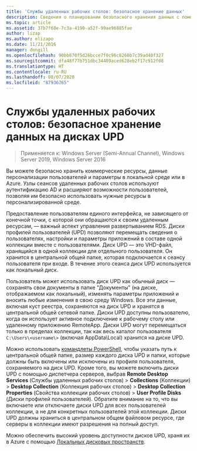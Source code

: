 ```yaml
---
title: 'Службы удаленных рабочих столов: безопасное хранение данных'
description: Сведения о планировании безопасного хранения данных с помощью дисков профилей пользователей (UPD) в RDS.
ms.topic: article
ms.assetid: 37b7f68e-7c3a-4190-a52f-99ae96885fae
author: lizap
ms.author: elizapo
ms.date: 11/21/2016
manager: dongill
ms.openlocfilehash: 90bb870f5d26bcce7f0c96c8260b7c39ad40f327
ms.sourcegitcommit: dfa48f77b751dbc34409aced628eb2f17c912f08
ms.translationtype: HT
ms.contentlocale: ru-RU
ms.lasthandoff: 08/07/2020
ms.locfileid: "87936765"
---
```

# <a name="remote-desktop-services---secure-data-storage-with-upds"></a>Службы удаленных рабочих столов: безопасное хранение данных на дисках UPD

>Применяется к: Windows Server (Semi-Annual Channel), Windows Server 2019, Windows Server 2016

Вы можете безопасно хранить коммерческие ресурсы, данные персонализации пользователей и параметры в локальной среде или в Azure. Узлы сеансов удаленных рабочих столов используют аутентификацию AD и расширяют возможности пользователей, позволяя им безопасно использовать нужные ресурсы в персонализированной среде.

Предоставление пользователям единого интерфейса, не зависящего от конечной точки, с которой они обращаются к своим удаленным ресурсам, — важный аспект управления развертыванием RDS. Диски профилей пользователей (UPD) позволяют перемещать сведения о пользователях, настройки и параметры приложений в составе одной коллекции вместе с пользователями. Диск UPD — это VHD-файл, хранящийся в одной коллекции для отдельного пользователя. Он хранится в центральной общей папке, которая подключается к сеансу пользователя при входе. В течение этого сеанса диск UPD используется как локальный диск.

Пользователь может использовать диск UPD как обычный диск — сохранять свои документы в папке "Документы" (на диске, отображаемом как локальный), изменять параметры приложений и вносить любые изменения в свою среду Windows. Все эти данные, включая куст реестра, сохраняются на диск UPD и хранятся в центральной общей сетевой папке. Диски UPD доступны пользователю, когда он использует активное подключение к рабочему столу или удаленному приложению RemoteApp. Диски UPD могут перемещаться только в пределах коллекции, так как весь каталог пользователя `C:\Users\<username\>` (включая AppData\Local) хранится на диске UPD.

Можно использовать [командлеты PowerShell](/archive/blogs/mniehaus/windows-10-1607-keeping-apps-from-coming-back-when-deploying-the-feature-update), чтобы указать путь к центральной общей папке, размер каждого диска UPD и папки, которые должны быть включены или исключены из профиля пользователя, сохраняемого на диск UPD. Кроме того, вы можете включить диски UPD с помощью диспетчера серверов, выбрав **Remote Desktop Services** (Службы удаленных рабочих столов)  > **Collections** (Коллекции)  > **Desktop Collection** (Коллекция рабочих столов)  > **Desktop Collection Properties** (Свойства коллекции рабочих столов)  > **User Profile Disks** (Диски профилей пользователей). Обратите внимание на то, что вы включаете или отключаете диски UPD для всех пользователей коллекции, а не для конкретных пользователей этой коллекции. Диски UPD должны храниться в центральном общем файловом ресурсе, где серверы в коллекции имеют разрешения на полный доступ.

Можно обеспечить высокий уровень доступности дисков UPD, храня их в Azure с помощью [Локальных дисковых пространств](rds-storage-spaces-direct-deployment.md).
